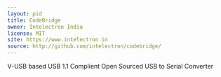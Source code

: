 ```yaml
---
layout: pid
title: CodeBridge
owner: Intelectron India
license: MIT
site: https://www.intelectron.in
source: http://github.com/intelectron/codebridge/
---
```

V-USB based USB 1.1 Complient Open Sourced USB to Serial Converter
